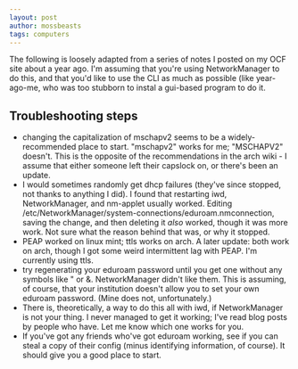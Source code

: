 ```yaml
---
layout: post
author: mossbeasts
tags: computers
---
```

The following is loosely adapted from a series of notes I posted on my OCF site about a year ago. I'm assuming that you're using NetworkManager to do this, and that you'd like to use the CLI as much as possible (like year-ago-me, who was too stubborn to instal a gui-based program to do it.

## Troubleshooting steps
- changing the capitalization of mschapv2 seems to be a widely-recommended place to start. "mschapv2" works for me; "MSCHAPV2" doesn't. This is the opposite of the recommendations in the arch wiki - I assume that either someone left their capslock on, or there's been an update.
- I would sometimes randomly get dhcp failures (they've since stopped, not thanks to anything I did). I found that restarting iwd, NetworkManager, and nm-applet usually worked. Editing /etc/NetworkManager/system-connections/eduroam.nmconnection, saving the change, and then deleting it *also* worked, though it was more work. Not sure what the reason behind that was, or why it stopped.
- PEAP worked on linux mint; ttls works on arch. A later update: both work on arch, though I got some weird intermittent lag with PEAP. I'm currently using ttls.
- try regenerating your eduroam password until you get one without any symbols like " or &. NetworkManager didn't like them. This is assuming, of course, that your institution doesn't allow you to set your own eduroam password. (Mine does not, unfortunately.)
- There is, theoretically, a way to do this all with iwd, if NetworkManager is not your thing. I never managed to get it working; I've read blog posts by people who have. Let me know which one works for you.
- If you've got any friends who've got eduroam working, see if you can steal a copy of their config (minus identifying information, of course). It should give you a good place to start.
